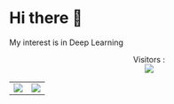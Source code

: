 # Hi there 👋 
My interest is in Deep Learning

<p align="center"> 
  Visitors :<br>
  <img src="https://profile-counter.glitch.me/Joyar546/count.svg" />
</p>


  
  
  <table width="100%"> 
  <tr>
    <td width="50%">
      <img src="https://github-readme-stats.vercel.app/api?username=Joyar546&hide=javascript,html&show_icons=true&theme=algolia">
    </td>
    <td width="50%">
      <img src="https://github-readme-stats.vercel.app/api/top-langs/?username=anuraghazra&layout=compact&theme=algolia">
    </td>

  </tr>
</table>

